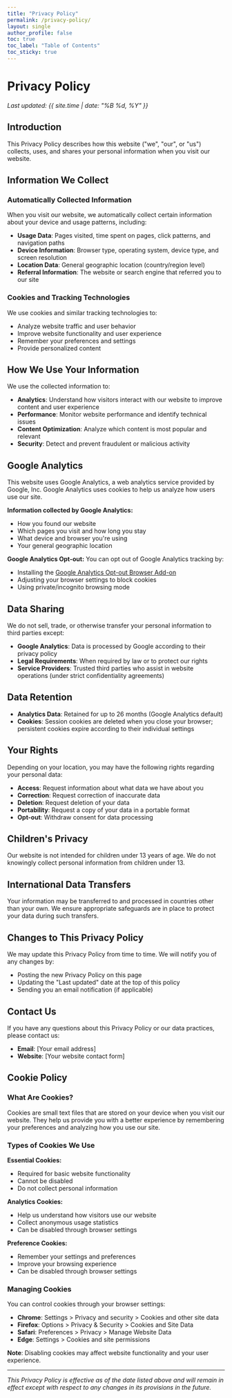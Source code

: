 ```yaml
---
title: "Privacy Policy"
permalink: /privacy-policy/
layout: single
author_profile: false
toc: true
toc_label: "Table of Contents"
toc_sticky: true
---
```


# Privacy Policy

*Last updated: {{ site.time | date: "%B %d, %Y" }}*

## Introduction

This Privacy Policy describes how this website ("we", "our", or "us") collects, uses, and shares your personal information when you visit our website.

## Information We Collect

### Automatically Collected Information

When you visit our website, we automatically collect certain information about your device and usage patterns, including:

- **Usage Data**: Pages visited, time spent on pages, click patterns, and navigation paths
- **Device Information**: Browser type, operating system, device type, and screen resolution
- **Location Data**: General geographic location (country/region level)
- **Referral Information**: The website or search engine that referred you to our site

### Cookies and Tracking Technologies

We use cookies and similar tracking technologies to:

- Analyze website traffic and user behavior
- Improve website functionality and user experience
- Remember your preferences and settings
- Provide personalized content

## How We Use Your Information

We use the collected information to:

- **Analytics**: Understand how visitors interact with our website to improve content and user experience
- **Performance**: Monitor website performance and identify technical issues
- **Content Optimization**: Analyze which content is most popular and relevant
- **Security**: Detect and prevent fraudulent or malicious activity

## Google Analytics

This website uses Google Analytics, a web analytics service provided by Google, Inc. Google Analytics uses cookies to help us analyze how users use our site.

**Information collected by Google Analytics:**
- How you found our website
- Which pages you visit and how long you stay
- What device and browser you're using
- Your general geographic location

**Google Analytics Opt-out:**
You can opt out of Google Analytics tracking by:
- Installing the [Google Analytics Opt-out Browser Add-on](https://tools.google.com/dlpage/gaoptout)
- Adjusting your browser settings to block cookies
- Using private/incognito browsing mode

## Data Sharing

We do not sell, trade, or otherwise transfer your personal information to third parties except:

- **Google Analytics**: Data is processed by Google according to their privacy policy
- **Legal Requirements**: When required by law or to protect our rights
- **Service Providers**: Trusted third parties who assist in website operations (under strict confidentiality agreements)

## Data Retention

- **Analytics Data**: Retained for up to 26 months (Google Analytics default)
- **Cookies**: Session cookies are deleted when you close your browser; persistent cookies expire according to their individual settings

## Your Rights

Depending on your location, you may have the following rights regarding your personal data:

- **Access**: Request information about what data we have about you
- **Correction**: Request correction of inaccurate data
- **Deletion**: Request deletion of your data
- **Portability**: Request a copy of your data in a portable format
- **Opt-out**: Withdraw consent for data processing

## Children's Privacy

Our website is not intended for children under 13 years of age. We do not knowingly collect personal information from children under 13.

## International Data Transfers

Your information may be transferred to and processed in countries other than your own. We ensure appropriate safeguards are in place to protect your data during such transfers.

## Changes to This Privacy Policy

We may update this Privacy Policy from time to time. We will notify you of any changes by:

- Posting the new Privacy Policy on this page
- Updating the "Last updated" date at the top of this policy
- Sending you an email notification (if applicable)

## Contact Us

If you have any questions about this Privacy Policy or our data practices, please contact us:

- **Email**: [Your email address]
- **Website**: [Your website contact form]

## Cookie Policy

### What Are Cookies?

Cookies are small text files that are stored on your device when you visit our website. They help us provide you with a better experience by remembering your preferences and analyzing how you use our site.

### Types of Cookies We Use

**Essential Cookies:**
- Required for basic website functionality
- Cannot be disabled
- Do not collect personal information

**Analytics Cookies:**
- Help us understand how visitors use our website
- Collect anonymous usage statistics
- Can be disabled through browser settings

**Preference Cookies:**
- Remember your settings and preferences
- Improve your browsing experience
- Can be disabled through browser settings

### Managing Cookies

You can control cookies through your browser settings:

- **Chrome**: Settings > Privacy and security > Cookies and other site data
- **Firefox**: Options > Privacy & Security > Cookies and Site Data
- **Safari**: Preferences > Privacy > Manage Website Data
- **Edge**: Settings > Cookies and site permissions

**Note**: Disabling cookies may affect website functionality and your user experience.

---

*This Privacy Policy is effective as of the date listed above and will remain in effect except with respect to any changes in its provisions in the future.*